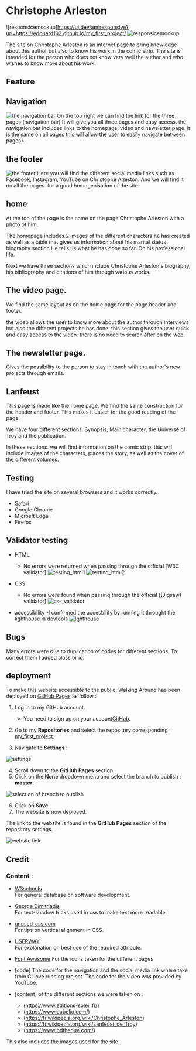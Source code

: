  # **Christophe Arleston**

![responsicemockup]https://ui.dev/amiresponsive?url=https://edouard102.github.io/my_first_project/
![responsicemockup](assets/images/images_readme/ami_responsive_home.png)

The site on Christophe Arleston is an internet page to bring knowledge about this author but also to know his work in the comic strip.
The site is intended for the person who does not know very well the author and who wishes to know more about his work.

## Feature

 ## Navigation

![the navigation bar](assets/images/images_readme/nav_bar.png)
 On the top right we can find the link for the three pages (navigation bar)
It will give you all three pages and easy access. the navigation bar includes links to the homepage, video and newsletter page. it is the same on all pages this will allow the user to easily navigate between pages>

## the footer

![the footer](assets/images/images_readme/social_media.png)
Here you will find the different social media links such as Facebook, Instagram, YouTube on Christophe Arleston.
And we will find it on all the pages. for a good homogenisation of the site.

## home 

At the top of the page is the name on the page Christophe Arleston with a photo of him.

The homepage includes 2 images of the different characters he has created as well as a table that gives us information about his marital status
biography section
He tells us what he has done so far. On his professional life.

Next we have three sections which include Christophe Arleston's biography, his bibliography and citations of him through various works.

## The video page.

We find the same layout as on the home page for the page header and footer.

the video allows the user to know more about the author through interviews but also the different projects he has done.
this section gives the user quick and easy access to the video. there is no need to search after on the web.

## The newsletter page.

Gives the possibility to the person to stay in touch with the author's new projects through emails.

## Lanfeust 

This page is made like the home page. We find the same construction for the header and footer. This makes it easier for the good reading of the page.
 
We have four different sections:  Synopsis, Main character, the Universe of Troy and the publication.

In these sections. we will find information on the comic strip.
 this will include images of the characters, places the story, as well as the cover of the different volumes.

## Testing 

I have tried the site on several browsers  and it works correctly.

- Safari
- Google Chrome
- Microsft Edge
- Firefox

## Validator testing

- HTML
  - No errors were returned when passing through the official [W3C validator]
  ![testing_html1](assets/images/images_readme/testing_1_html.png)
  ![testing_html2](assets/images/images_readme/testing_2_html.png)

- CSS
  - No errors were found when passing through the official [(Jigsaw) validator]
![css_validator](assets/images/images_readme/css_validator.png)
 
 - accessibility
  -I confirmed the accesbility by running it throught the lighthouse in devtools 
![lghthouse](assets/images/images_readme/lighthouse.png)

## Bugs
 Many errors were due to duplication of codes for different sections.
 To correct them I added class or id. 

## deployment 
To make this website accessible to the public, Walking Around 
has been deployed on [GitHub Pages](https://pages.github.com/) as follow :


1. Log in to my GitHub account.
    *  You need to sign up on your account[GitHub](https://github.com/).

2. Go to my **Repositories** and select the repository corresponding : [my_first_project](https://github.com/Edouard102/my_first_project).

3. Navigate to **Settings** :

![settings](assets/images/images_readme/settings.png)

4. Scroll down to the **GitHub Pages** section.
5. Click on the **None** dropdown menu and select the branch to publish : **master**.

![selection of branch to publish](assets/images/images_readme/setting_main.png)

6. Click on **Save**.
7. The website is now deployed.

The link to the website is found in the **GitHub Pages** section of the repository settings.

![website link](assets/images/images_readme/publish.png)

## Credit

### Content :

- [W3schools](https://www.w3schools.com/)  
For general database on software development.

- [George Dimitriadis](https://stackoverflow.com/questions/23968961/css-how-can-i-make-a-font-readable-over-any-color)  
For text-shadow tricks used in css to make text more readable.

- [unused-css.com](https://unused-css.com/blog/css-rounded-table-corners/)  
For tips on vertical alignment in CSS.

- [USERWAY](https://userway.org/blog/html-required-versus-aria-required)  
For explanation on best use of the required attribute.

- [Font Awesome](https://fontawesome.com/)
For the icons taken for the different pages 

 - [code] 
  The code for the navigation and the social media link where take from CI love running project.
  The code for the video was provided by YouTube.
  
- [content] of the different sections we were taken on :
    * (https://www.editions-soleil.fr/)
    * (https://www.babelio.com/)
    * (https://fr.wikipedia.org/wiki/Christophe_Arleston)
    * (https://fr.wikipedia.org/wiki/Lanfeust_de_Troy)
    * (https://www.bdtheque.com/)

This also includes the images used for the site.

